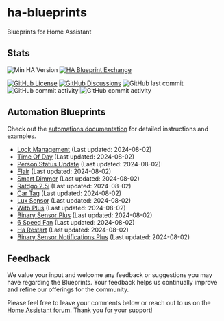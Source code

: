 # ha-blueprints

Blueprints for Home Assistant

## Stats

![Min HA Version](https://img.shields.io/badge/Min%20HA%20Version-2024.6.0-blue?style=flat&logo=home-assistant&color=blue)
[![HA Blueprint Exchange](https://img.shields.io/badge/HA%20Blueprint%20Exchange-Topics-blue?style=flat&logo=home-assistant&color=blue)](https://community.home-assistant.io/c/blueprints-exchange/53)

[![GitHub License](https://img.shields.io/github/license/asucrews/ha-blueprints?style=flat&logo=github&color=blue)](LICENSE.md)
[![GitHub Discussions](https://img.shields.io/github/discussions/asucrews/ha-blueprints?style=flat&logo=github&color=blue)](https://github.com/asucrews/ha-blueprints/discussions)
![GitHub last commit](https://img.shields.io/github/last-commit/asucrews/ha-blueprints?style=flat&logo=github&color=blue)
![GitHub commit activity](https://img.shields.io/github/commit-activity/m/asucrews/ha-blueprints?style=flat&logo=github&color=blue)
![GitHub commit activity](https://img.shields.io/github/commit-activity/y/asucrews/ha-blueprints?style=flat&logo=github&color=blue)

## Automation Blueprints

Check out the [automations documentation](https://github.com/asucrews/ha-blueprints/blob/main/automations/README.md) for detailed instructions and examples.

- [Lock Management](https://github.com/asucrews/ha-blueprints/blob/main/automations/lock_management/lock_management/README.md) (Last updated: 2024-08-02)
- [Time Of Day](https://github.com/asucrews/ha-blueprints/blob/main/automations/time_of_day/time_of_day/README.md) (Last updated: 2024-08-02)
- [Person Status Update](https://github.com/asucrews/ha-blueprints/blob/main/automations/person_status_update/person_status_update/README.md) (Last updated: 2024-08-02)
- [Flair](https://github.com/asucrews/ha-blueprints/blob/main/automations/smart_vents/flair/README.md) (Last updated: 2024-08-02)
- [Smart Dimmer](https://github.com/asucrews/ha-blueprints/blob/main/automations/inovelli/red/smart_dimmer/smart_dimmer/README.md) (Last updated: 2024-08-02)
- [Ratdgo 2.5i](https://github.com/asucrews/ha-blueprints/blob/main/automations/ratgdo_2.5i/ratdgo_2.5i/README.md) (Last updated: 2024-08-02)
- [Car Tag](https://github.com/asucrews/ha-blueprints/blob/main/automations/car_tag/car_tag/README.md) (Last updated: 2024-08-02)
- [Lux Sensor](https://github.com/asucrews/ha-blueprints/blob/main/automations/lux_sensor/lux_sensor/README.md) (Last updated: 2024-08-02)
- [Witb Plus](https://github.com/asucrews/ha-blueprints/blob/main/automations/witb_plus/witb_plus/README.md) (Last updated: 2024-08-02)
- [Binary Sensor Plus](https://github.com/asucrews/ha-blueprints/blob/main/automations/witb_plus/derivatives/binary_sensor_plus/binary_sensor_plus/README.md) (Last updated: 2024-08-02)
- [6 Speed Fan](https://github.com/asucrews/ha-blueprints/blob/main/automations/esp360_remote/6_speed_fan/README.md) (Last updated: 2024-08-02)
- [Ha Restart](https://github.com/asucrews/ha-blueprints/blob/main/automations/ha_restart/ha_restart/README.md) (Last updated: 2024-08-02)
- [Binary Sensor Notifications Plus](https://github.com/asucrews/ha-blueprints/blob/main/automations/binary_sensor_notifications_plus/binary_sensor_notifications_plus/README.md) (Last updated: 2024-08-02)

## Feedback

We value your input and welcome any feedback or suggestions you may have regarding the Blueprints. Your feedback helps us continually improve and refine our offerings for the community.

Please feel free to leave your comments below or reach out to us on the [Home Assistant forum](https://community.home-assistant.io/). Thank you for your support!
